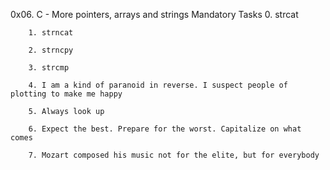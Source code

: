 0x06. C - More pointers, arrays and strings
	Mandatory Tasks	
		0. strcat

		1. strncat

		2. strncpy

		3. strcmp

		4. I am a kind of paranoid in reverse. I suspect people of plotting to make me happy

		5. Always look up

		6. Expect the best. Prepare for the worst. Capitalize on what comes

		7. Mozart composed his music not for the elite, but for everybody
